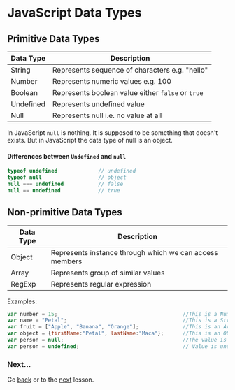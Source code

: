 # JavaScript Data Types

## Primitive Data Types

|Data Type  | Description
|-----------|-------------
|String     | Represents sequence of characters e.g. "hello"
|Number     | Represents numeric values e.g. 100
|Boolean    | Represents boolean value either `false` or `true`
|Undefined  | Represents undefined value
|Null       | Represents null i.e. no value at all

In JavaScript `null` is nothing. It is supposed to be something that doesn't exists. But in JavaScript the data type of null is an object.

#### Differences between `Undefined` and `null`

```JavaScript
typeof undefined             // undefined
typeof null                  // object
null === undefined           // false
null == undefined            // true
```


## Non-primitive Data Types

|Data Type	|Description
|-----------|------------
|Object	    | Represents instance through which we can access members
|Array	    | Represents group of similar values
|RegExp	    | Represents regular expression



Examples:

```javascript
var number = 15;                                        //This is a Number
var name = "Petal";                                     //This is a String
var fruit = ["Apple", "Banana", "Orange"];              //This is an Array
var object = {firstName:"Petal", lastName:"Maca"};      //This is an Object
var person = null;                                      //The value is null, but the type is still an object
var person = undefined;                                 // Value is undefined, type is undefined

```





### Next...
Go [back]() or to the [next]() lesson.
